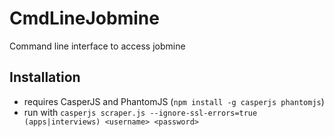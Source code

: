 # CmdLineJobmine
Command line interface to access jobmine

Installation
------------
- requires CasperJS and PhantomJS (`npm install -g casperjs phantomjs`)
- run with `casperjs scraper.js --ignore-ssl-errors=true (apps|interviews) <username> <password>`
